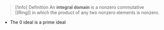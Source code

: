 >[!info] Definition
>An **integral domain** is a nonzero commutative [[Ring]] in which the product of any two nonzero elements is nonzero.

- The $0$ ideal is a prime ideal